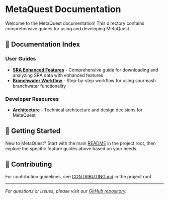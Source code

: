 # MetaQuest Documentation

Welcome to the MetaQuest documentation! This directory contains comprehensive guides for using and developing MetaQuest.

## 📖 Documentation Index

### User Guides
- **[SRA Enhanced Features](SRA_ENHANCED_FEATURES.md)** - Comprehensive guide for downloading and analyzing SRA data with enhanced features
- **[Branchwater Workflow](branchwater_workflow.md)** - Step-by-step workflow for using sourmash branchwater functionality

### Developer Resources
- **[Architecture](ARCHITECTURE.md)** - Technical architecture and design decisions for MetaQuest

## 🚀 Getting Started

New to MetaQuest? Start with the main [README](../README.md) in the project root, then explore the specific feature guides above based on your needs.

## 📝 Contributing

For contribution guidelines, see [CONTRIBUTING.md](../CONTRIBUTING.md) in the project root.

---

*For questions or issues, please visit our [GitHub repository](https://github.com/FOI-Bioinformatics/metaquest).*